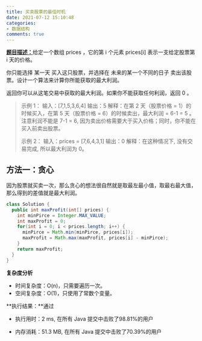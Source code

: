 ```yaml
---
title: 买卖股票的最佳时机
date: 2021-07-12 15:10:48
categories:
- 数据结构
comments: true
---
```


[**题目描述：**](https://leetcode-cn.com/problems/best-time-to-buy-and-sell-stock/)给定一个数组 prices ，它的第 i 个元素 prices[i] 表示一支给定股票第 i 天的价格。

你只能选择 某一天 买入这只股票，并选择在 未来的某一个不同的日子 卖出该股票。设计一个算法来计算你所能获取的最大利润。

返回你可以从这笔交易中获取的最大利润。如果你不能获取任何利润，返回 0 。

 <!-- more -->

> 示例 1：
> 输入：[7,1,5,3,6,4]
> 输出：5
> 解释：在第 2 天（股票价格 = 1）的时候买入，在第 5 天（股票价格 = 6）的时候卖出，最大利润 = 6-1 = 5 。
>      注意利润不能是 7-1 = 6, 因为卖出价格需要大于买入价格；同时，你不能在买入前卖出股票。
>      
> 示例 2：
> 输入：prices = [7,6,4,3,1]
> 输出：0
> 解释：在这种情况下, 没有交易完成, 所以最大利润为 0。




## 方法一：贪心

因为股票就买卖一次，那么贪心的想法很自然就是取最左最小值，取最右最大值，那么得到的差值就是最大利润。

```java
class Solution {
  public int maxProfit(int[] prices) {
    int minPirce = Integer.MAX_VALUE;
    int maxProfit = 0;
    for(int i = 0; i < prices.length; i++) {
      minPirce = Math.min(minPirce, prices[i]);
      maxProfit = Math.max(maxProfit, prices[i] - minPirce);
    }
    return maxProfit;
  }
}
```

**复杂度分析**

- 时间复杂度：O(n)，只需要遍历一次。
- 空间复杂度：O(1)，只使用了常数个变量。

**执行结果：**通过

- 执行用时：2 ms, 在所有 Java 提交中击败了98.81%的用户

- 内存消耗：51.3 MB, 在所有 Java 提交中击败了70.39%的用户